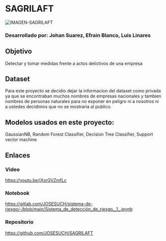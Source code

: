 # SAGRILAFT
![IMAGEN-SAGRILAFT](https://user-images.githubusercontent.com/70672226/157332196-7940fa64-81a6-4a16-bc92-286176057d6d.jpg)


### Desarrollado por: Johan Suarez, Efrain Blanco, Luis Linares

## Objetivo
Detectar y tomar medidas frente a actos delictivos de una empresa

## Dataset
Para este proyecto se decidio dejar la informacion del dataset como privada ya que se encontraban muchos nombres de empresas nacionales y tambien nombres de personas naturales para no exponer en peligro ni a nosotros ni a ustedes decidimos que no se mostraria al publico.

## Modelos usados en este proyecto:
GaussianNB,
Random Forest Classifier,
Decision Tree Classifier,
Support vector machine

## Enlaces
### Video
https://youtu.be/jXsrGVZmfLc
### Notebook
https://gitlab.com/JOSESUCH/sistema-de-riesgo/-/blob/main/Sistema_de_detección_de_riesgo__1_.ipynb
### Repositorio
https://github.com/JOSESUCH/SAGRILAFT

